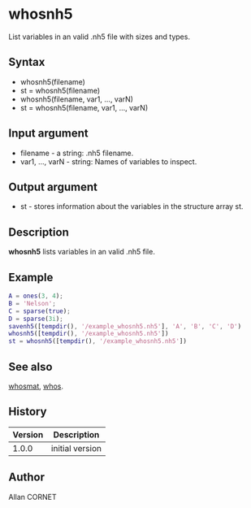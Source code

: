 

# whosnh5

List variables in an valid .nh5 file with sizes and types.

## Syntax

- whosnh5(filename)
- st = whosnh5(filename)
- whosnh5(filename, var1, ..., varN)
- st = whosnh5(filename, var1, ..., varN)

## Input argument

 - filename - a string: .nh5 filename.
 - var1, ..., varN - string: Names of variables to inspect.

## Output argument

 - st - stores information about the variables in the structure array st.

## Description


  <p><b>whosnh5</b> lists variables in an valid .nh5 file.</p>


## Example

```matlab
A = ones(3, 4);
B = 'Nelson';
C = sparse(true);
D = sparse(3i);		
savenh5([tempdir(), '/example_whosnh5.nh5'], 'A', 'B', 'C', 'D')
whosnh5([tempdir(), '/example_whosnh5.nh5'])
st = whosnh5([tempdir(), '/example_whosnh5.nh5'])
```

## See also

[whosmat](../matio/whosmat.md), [whos](../memory_manager/whos.md).
## History

|Version|Description|
|------|------|
|1.0.0|initial version|


## Author

Allan CORNET



